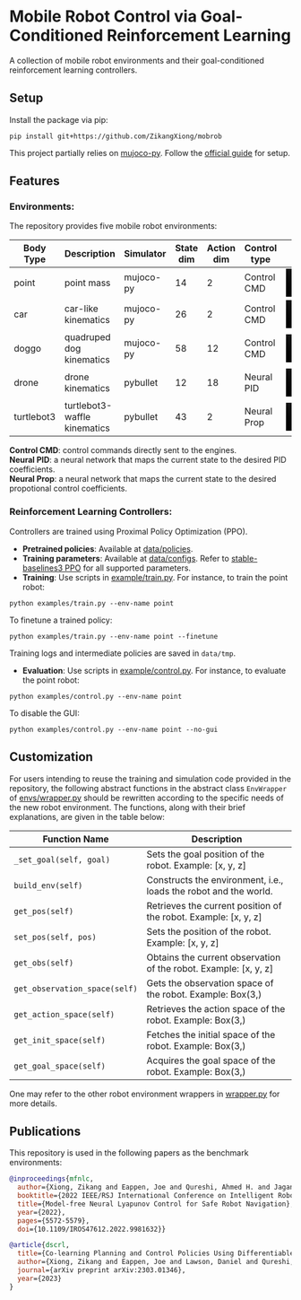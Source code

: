 # Mobile Robot Control via Goal-Conditioned Reinforcement Learning

A collection of mobile robot environments and their goal-conditioned reinforcement learning controllers.

## Setup

Install the package via pip:

```shell
pip install git+https://github.com/ZikangXiong/mobrob
```

This project partially relies on [mujoco-py](https://github.com/ZikangXiong/mobrob). Follow the [official guide](https://github.com/openai/mujoco-py#synopsis) for setup.

## Features

### Environments: 

The repository provides five mobile robot environments:

| Body Type  | Description                  | Simulator | State dim | Action dim | Control type | Video                                                                                                               |
| ---------- | ---------------------------- | --------- | --------- | ---------- | ------------ | ------------------------------------------------------------------------------------------------------------------- |
| point      | point mass                   | mujoco-py | 14        | 2          | Control CMD  | <video src='https://github.com/ZikangXiong/mobrob/assets/73256697/4702d447-e3d0-424f-bd6f-510c74c131cc' width=100/> |
| car        | car-like kinematics          | mujoco-py | 26        | 2          | Control CMD  | <video src='https://github.com/ZikangXiong/mobrob/assets/73256697/79ec89dc-c996-44e9-93f8-60d50d96630f' width=100/> |
| doggo      | quadruped dog kinematics     | mujoco-py | 58        | 12         | Control CMD  | <video src='https://github.com/ZikangXiong/mobrob/assets/73256697/6b9b67d9-a1c9-4d08-b0c3-cb640de33cb0' width=100/> |
| drone      | drone kinematics             | pybullet  | 12        | 18         | Neural PID   | <video src='https://github.com/ZikangXiong/mobrob/assets/73256697/7a3af860-402c-4b3f-ae3f-6caa884619b0' width=100/> |
| turtlebot3 | turtlebot3-waffle kinematics | pybullet  | 43        | 2          | Neural Prop  | <video src='https://github.com/ZikangXiong/mobrob/assets/73256697/41ba24aa-a5e1-4246-91b4-d1a59f13a1a9' width=100/> |

**Control CMD**: control commands directly sent to the engines.   
**Neural PID**: a neural network that maps the current state to the desired PID coefficients.  
**Neural Prop**: a neural network that maps the current state to the desired propotional control coefficients.  


### Reinforcement Learning Controllers: 

Controllers are trained using Proximal Policy Optimization (PPO). 

- **Pretrained policies**: Available at [data/policies](/data/policies/). 
- **Training parameters**: Available at [data/configs](/data/configs/). Refer to [stable-baselines3 PPO](https://stable-baselines3.readthedocs.io/en/master/modules/ppo.html) for all supported parameters.
- **Training**: Use scripts in [example/train.py](/examples/train.py). For instance, to train the point robot:

```shell
python examples/train.py --env-name point 
```

To finetune a trained policy:

```shell
python examples/train.py --env-name point --finetune
```

Training logs and intermediate policies are saved in `data/tmp`.

- **Evaluation**: Use scripts in [example/control.py](/examples/control.py). For instance, to evaluate the point robot:

```shell
python examples/control.py --env-name point 
```

To disable the GUI:

```shell
python examples/control.py --env-name point --no-gui
```

## Customization

For users intending to reuse the training and simulation code provided in the repository, the following abstract functions in the abstract class `EnvWrapper` of [envs/wrapper.py](/src/mobrob/envs/wrapper.py) should be rewritten according to the specific needs of the new robot environment. The functions, along with their brief explanations, are given in the table below:

| Function Name                 | Description                                                      |
| ----------------------------- | ---------------------------------------------------------------- |
| `_set_goal(self, goal)`       | Sets the goal position of the robot. Example: [x, y, z]          |
| `build_env(self)`             | Constructs the environment, i.e., loads the robot and the world. |
| `get_pos(self)`               | Retrieves the current position of the robot. Example: [x, y, z]  |
| `set_pos(self, pos)`          | Sets the position of the robot. Example: [x, y, z]               |
| `get_obs(self)`               | Obtains the current observation of the robot. Example: [x, y, z] |
| `get_observation_space(self)` | Gets the observation space of the robot. Example: Box(3,)        |
| `get_action_space(self)`      | Retrieves the action space of the robot. Example: Box(3,)        |
| `get_init_space(self)`        | Fetches the initial space of the robot. Example: Box(3,)         |
| `get_goal_space(self)`        | Acquires the goal space of the robot. Example: Box(3,)           |

One may refer to the other robot environment wrappers in [wrapper.py](/src/mobrob/envs/wrapper.py) for more details.

## Publications

This repository is used in the following papers as the benchmark environments:

```bibtex
@inproceedings{mfnlc,
  author={Xiong, Zikang and Eappen, Joe and Qureshi, Ahmed H. and Jagannathan, Suresh},
  booktitle={2022 IEEE/RSJ International Conference on Intelligent Robots and Systems (IROS)}, 
  title={Model-free Neural Lyapunov Control for Safe Robot Navigation}, 
  year={2022},
  pages={5572-5579},
  doi={10.1109/IROS47612.2022.9981632}}

@article{dscrl,
  title={Co-learning Planning and Control Policies Using Differentiable Formal Task Constraints},
  author={Xiong, Zikang and Eappen, Joe and Lawson, Daniel and Qureshi, Ahmed H and Jagannathan, Suresh},
  journal={arXiv preprint arXiv:2303.01346},
  year={2023}
}
```
